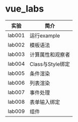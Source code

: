# vue_labs

|实验|简介|
|---|---|
|lab001|运行example|
|lab002|模板语法|
|lab003|计算属性和观察者|
|lab004|Class与Style绑定|
|lab005|条件渲染|
|lab006|列表渲染|
|lab007|事件处理|
|lab008|表单输入绑定|
|lab009|组件|